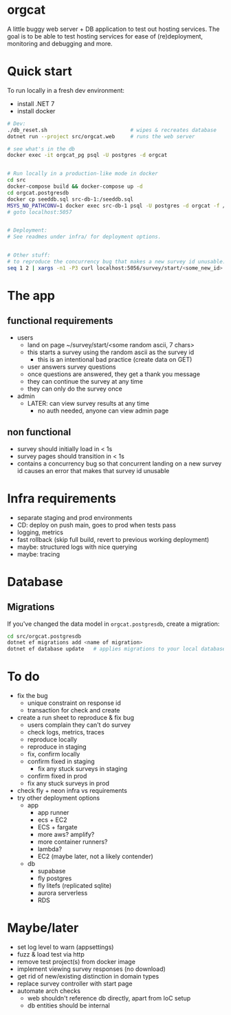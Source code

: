 # orgcat

A little buggy web server + DB application to test out hosting services. The
goal is to be able to test hosting services for ease of (re)deployment,
monitoring and debugging and more.

# Quick start
To run locally in a fresh dev environment:

- install .NET 7
- install docker

```sh
# Dev:
./db_reset.sh                           # wipes & recreates database
dotnet run --project src/orgcat.web     # runs the web server

# see what's in the db
docker exec -it orgcat_pg psql -U postgres -d orgcat


# Run locally in a production-like mode in docker
cd src
docker-compose build && docker-compose up -d
cd orgcat.postgresdb
docker cp seeddb.sql src-db-1:/seeddb.sql
MSYS_NO_PATHCONV=1 docker exec src-db-1 psql -U postgres -d orgcat -f /seeddb.sql
# goto localhost:5057


# Deployment:
# See readmes under infra/ for deployment options.


# Other stuff:
# to reproduce the concurrency bug that makes a new survey id unusable:
seq 1 2 | xargs -n1 -P3 curl localhost:5056/survey/start/<some_new_id>
```

# The app
## functional requirements
- users
    - land on page ~/survey/start/<some random ascii, 7 chars>
    - this starts a survey using the random ascii as the survey id
        - this is an intentional bad practice (create data on GET)
    - user answers survey questions
    - once questions are answered, they get a thank you message
    - they can continue the survey at any time
    - they can only do the survey once
- admin
    - LATER: can view survey results at any time
        - no auth needed, anyone can view admin page

## non functional
- survey should initially load in < 1s
- survey pages should transition in < 1s
- contains a concurrency bug so that concurrent landing on a new survey id
  causes an error that makes that survey id unusable

# Infra requirements
- separate staging and prod environments
- CD: deploy on push main, goes to prod when tests pass
- logging, metrics
- fast rollback (skip full build, revert to previous working deployment)
- maybe: structured logs with nice querying
- maybe: tracing


# Database
## Migrations
If you've changed the data model in `orgcat.postgresdb`, create a migration:

```sh
cd src/orgcat.postgresdb
dotnet ef migrations add <name of migration>
dotnet ef database update   # applies migrations to your local database
```


# To do
- fix the bug
    - unique constraint on response id
    - transaction for check and create
- create a run sheet to reproduce & fix bug
    - users complain they can't do survey
    - check logs, metrics, traces
    - reproduce locally
    - reproduce in staging
    - fix, confirm locally
    - confirm fixed in staging
        - fix any stuck surveys in staging
    - confirm fixed in prod
    - fix any stuck surveys in prod
- check fly + neon infra vs requirements
- try other deployment options
    - app
        - app runner
        - ecs + EC2
        - ECS + fargate
        - more aws? amplify?
        - more container runners?
        - lambda?
        - EC2 (maybe later, not a likely contender)
    - db
        - supabase
        - fly postgres
        - fly litefs (replicated sqlite)
        - aurora serverless
        - RDS

# Maybe/later
- set log level to warn (appsettings)
- fuzz & load test via http
- remove test project(s) from docker image
- implement viewing survey responses (no download)
- get rid of new/existing distinction in domain types
- replace survey controller with start page
- automate arch checks
    - web shouldn't reference db directly, apart from IoC setup
    - db entities should be internal
